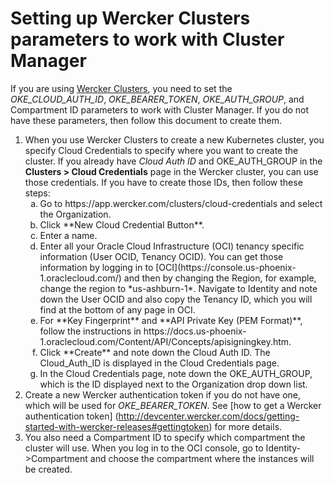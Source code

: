# Setting up Wercker Clusters parameters to work with Cluster Manager

If you are using [Wercker Clusters](http://devcenter.wercker.com/docs/getting-started-with-wercker-clusters#creatingcluster), you need to set the *OKE_CLOUD_AUTH_ID*,  *OKE_BEARER_TOKEN*,  *OKE_AUTH_GROUP*,  and Compartment ID parameters to work with Cluster Manager. If you do not have these parameters, then follow this document to create them.  

1. When you use Wercker Clusters to create a new Kubernetes cluster, you specify Cloud Credentials to specify where you want to create the cluster. If you already have *Cloud Auth ID* and OKE_AUTH_GROUP in the **Clusters > Cloud Credentials** page in the Wercker cluster, you can use those credentials. If you have to create those IDs, then follow these steps:
    <ol type="a">
    <li>Go to https://app.wercker.com/clusters/cloud-credentials and select the Organization.</li>
    <li>Click **New Cloud Credential Button**. </li>
    <li>Enter a name.</li>
    <li>Enter all your Oracle Cloud Infrastructure (OCI) tenancy specific information (User OCID, Tenancy OCID). You can get those information by logging in to [OCI](https://console.us-phoenix-1.oraclecloud.com/) and then by changing the Region, for example, change the region to *us-ashburn-1*. Navigate to Identity and note down the User OCID and also copy the Tenancy ID, which you will find at the bottom of any page in OCI.</li>
    <li>For **Key Fingerprint** and **API Private Key (PEM Format)**, follow the instructions in https://docs.us-phoenix-1.oraclecloud.com/Content/API/Concepts/apisigningkey.htm.</li>
    <li> Click **Create** and note down the Cloud Auth ID. The Cloud_Auth_ID is displayed in the Cloud Credentials page.</li>
    <li>In the Cloud Credentials page, note down the OKE_AUTH_GROUP, which is the ID displayed next to the Organization drop down list. 
    </ol>
1. Create a new Wercker authentication token if you do not have one, which will be used for *OKE_BEARER_TOKEN*. See [how to get a Wercker authentication token] (http://devcenter.wercker.com/docs/getting-started-with-wercker-releases#gettingtoken) for more details.
1. You also need a Compartment ID to specify which compartment the cluster will use. When you log in to the OCI console, go to Identity->Compartment and choose the compartment where the instances will be created.
